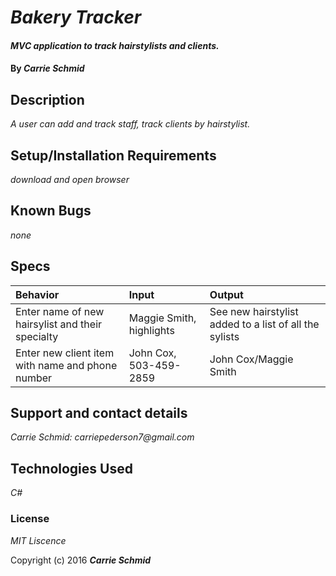 # _Bakery Tracker_

#### _MVC application to track hairstylists and clients._

#### By _**Carrie Schmid**_

## Description

_A user can add and track staff, track clients by hairstylist._

## Setup/Installation Requirements

_download and open browser_

## Known Bugs

_none_


## Specs
|Behavior| Input | Output|
|:-|:-|:-|
|Enter name of new hairsylist and their specialty| Maggie Smith, highlights| See new hairstylist added to a list of all the sylists|
|Enter new client item with name and phone number| John Cox, 503-459-2859  | John Cox/Maggie Smith|


## Support and contact details


_Carrie Schmid: carriepederson7@gmail.com_

## Technologies Used

_C#_

### License

*MIT Liscence*

Copyright (c) 2016 **_Carrie Schmid_**
